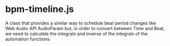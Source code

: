 # bpm-timeline.js

A class that provides a similar way to schedule beat period changes like Web Audio API AudioParam but, in order to convert between Time and Beat, we need to calculate the integrals and inverse of the integrals of the automation functions.
